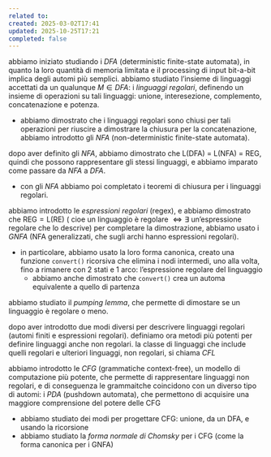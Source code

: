 ```yaml
---
related to:
created: 2025-03-02T17:41
updated: 2025-10-25T17:21
completed: false
---
```

abbiamo iniziato studiando i *DFA* (deterministic finite-state automata), in quanto la loro quantità di memoria limitata e il processing di input bit-a-bit implica degli automi più semplici.
abbiamo studiato l’insieme di linguaggi accettati da un qualunque $M \in DFA$: i *linguaggi regolari*, definendo un insieme di operazioni su tali linguaggi: unione, interesezione, complemento, concatenazione e potenza.
- abbiamo dimostrato che i linguaggi regolari sono chiusi per tali operazioni
per riuscire a dimostrare la chiusura per la concatenazione, abbiamo introdotto gli *NFA* (non-deterministic finite-state automata).

dopo aver definito gli *NFA*, abbiamo dimostrato che $\text{L(DFA)  = L(NFA) = REG}$, quindi che possono rappresentare gli stessi linguaggi, e abbiamo imparato come passare da *NFA* a *DFA*.
- con gli *NFA* abbiamo poi completato i teoremi di chiusura per i linguaggi regolari.

abbiamo introdotto le *espressioni regolari* (regex), e abbiamo dimostrato che $\text{REG} = \text{L(RE)}$ ( cioe $\text{un linguaggio è regolare } \iff \exists \text{ un'espressione regolare che lo descrive}$)
per completare la dimostrazione, abbiamo usato i *GNFA* (NFA generalizzati, che sugli archi hanno espressioni regolari).
- in particolare, abbiamo usato la loro forma canonica, creato una funzione `convert()` ricorsiva che elimina i nodi intermedi, uno alla volta, fino a rimanere con 2 stati e 1 arco: l’espressione regolare del linguaggio
	- abbiamo anche dimostrato che `convert()` crea un automa equivalente a quello di partenza

abbiamo studiato il *pumping lemma*, che permette di dimostare se un linguaggio è regolare o meno.

dopo aver introdotto due modi diversi per descrivere linguaggi regolari (automi finiti e espressioni regolari). definiamo ora metodi più potenti per definire linguaggi anche non regolari.
la classe di linguaggi che include quelli regolari e ulteriori linguaggi, non regolari, si chiama *CFL*

abbiamo introdotto le *CFG* (grammatiche context-free), un modello di computazione più potente, che permette di rappresentare linguaggi non regolari, e di conseguenza le grammaitche coincidono con un diverso tipo di automi: i *PDA* (pushdown automata), che permettono di acquisire una maggiore comprensione del potere delle CFG
- abbiamo studiato dei modi per progettare CFG: unione, da un DFA, e usando la ricorsione
- abbiamo studiato la *forma normale di Chomsky* per i CFG (come la forma canonica per i GNFA)

